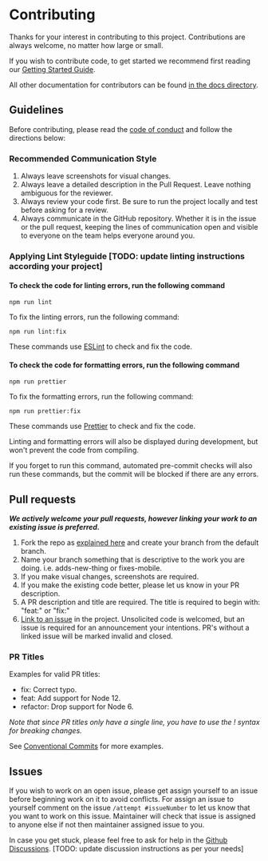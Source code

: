 # Contributing

Thanks for your interest in contributing to this project.
Contributions are always welcome, no matter how large or small.

If you wish to contribute code, to get started we recommend first reading our [Getting Started Guide](Getting-started-guide.md).

All other documentation for contributors can be found [in the docs directory](./).

## Guidelines

Before contributing, please read the [code of conduct](./code-of-conduct.md) and follow the directions below:

### Recommended Communication Style

1. Always leave screenshots for visual changes.
2. Always leave a detailed description in the Pull Request. Leave nothing ambiguous for the reviewer.
3. Always review your code first. Be sure to run the project locally and test before asking for a review.
4. Always communicate in the GitHub repository. Whether it is in the issue or the pull request, keeping the lines of communication open and visible to everyone on the team helps everyone around you.

### Applying Lint Styleguide [TODO: update linting instructions according your project]

#### To check the code for linting errors, run the following command

```shell
npm run lint
```

To fix the linting errors, run the following command:

```shell
npm run lint:fix
```

These commands use [ESLint](https://eslint.org/) to check and fix the code.

#### To check the code for formatting errors, run the following command

```shell
npm run prettier
```

To fix the formatting errors, run the following command:

```shell
npm run prettier:fix
```

These commands use [Prettier](https://prettier.io/) to check and fix the code.

Linting and formatting errors will also be displayed during development, but won't prevent the code from compiling.

If you forget to run this command, automated pre-commit checks will also run these commands, but the commit will be blocked if there are any errors.

## Pull requests

**_We actively welcome your pull requests, however linking your work to an existing issue is preferred._**

1. Fork the repo as [explained here](./Getting-started-guide.md) and create your branch from the default branch.
2. Name your branch something that is descriptive to the work you are doing. i.e. adds-new-thing or fixes-mobile.
3. If you make visual changes, screenshots are required.
4. If you make the existing code better, please let us know in your PR description.
5. A PR description and title are required. The title is required to begin with: "feat:" or "fix:"
6. [Link to an issue](https://help.github.com/en/github/writing-on-github/autolinked-references-and-urls) in the project. Unsolicited code is welcomed, but an issue is required for an announcement your intentions. PR's without a linked issue will be marked invalid and closed.

### PR Titles

Examples for valid PR titles:

- fix: Correct typo.
- feat: Add support for Node 12.
- refactor: Drop support for Node 6.

_Note that since PR titles only have a single line, you have to use the ! syntax for breaking changes._

See [Conventional Commits](https://www.conventionalcommits.org/en/v1.0.0/) for more examples.

## Issues

If you wish to work on an open issue, please get assign yourself to an issue before beginning work on it to avoid conflicts. For assign an issue to yourself comment on the issue `/attempt #issueNumber` to let us know that you want to work on this issue. Maintainer will check that issue is assigned to anyone else if not then maintainer assigned issue to you.

In case you get stuck, please feel free to ask for help in the [Github Discussions](https://github.com/Sunny-unik/Template-repository/discussions/categories/q-a). [TODO: update discussion instructions as per your needs]
